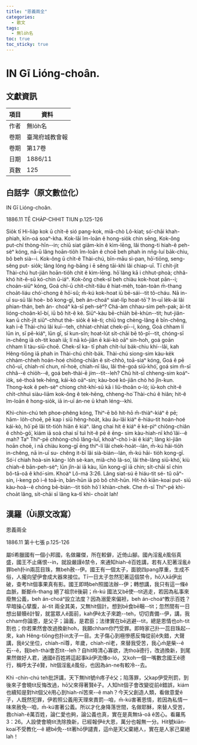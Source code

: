 ```yaml
---
title: "恩義兩全"
categories:
  - 散文
tags:
  - 無lo̍h名
toc: true
toc_sticky: true
---
```


# IN Gī Lióng-choân.

## 文獻資訊

| 項目 | 資料 |
|---|---|
| 作者 | 無lo̍h名 |
| 卷期 | 臺灣府城教會報 |
| 卷期 | 第17卷 |
| 日期 | 1886/11 |
| 頁數 | 125 |

## 白話字（原文數位化）

IN Gī Lióng-choân.

1886.11 TĒ CHA̍P-CHHIT TIUN p.125-126

Sio̍k tī Hi-lia̍p kok ū chi̍t-ê sió pang-kok, miâ-chò Lô-kiat; só͘-chāi khah- phiah, kīn-oá soaⁿ-kha. Kok-lāi îm-loān ê hong-sio̍k chin sēng, Kok-ông put-chí thòng-hīn--in; chiū siat giâm-kín ê kìm-lēng, lâi thong-ti hiah-ê peh-sèⁿ kóng, nā-ū lâng hoān-tio̍h îm-loān ê choē beh phah in nn̄g-luí ba̍k-chiu, bô beh sià--i. Kok-ông ū chi̍t-ê Thài-chú, bīn-māu sì-pan, hō͘-tiōng, seng-sêng put- sio̍k; lâng lóng ǹg-bāng i ē sêng tāi-khì lâi chiap-uī. Tī chi̍t-ji̍t Thài-chú hut-jiân hoān-tio̍h chit ê kìm-lēng. hō͘ lâng kā i chhut-phoà; chhâ-khó hit-ê-sū kó-chin ū-iáⁿ. Kok-ông chek-sî beh chiàu kok-hoat pān--i; choán-siūⁿ kóng, Goá chí-ū chit-chi̍t-tiâu ê hiat-me̍h, toàn-toàn m̄-thang choa̍t-liáu chó͘-chong ê hō͘-sû; m̄-kú kok-hoat iū bē-sái--tit tô-cháu. Nā in-uī su-sū lâi hoè- bô kong-gī, beh án-choáⁿ siat-li̍p hoat-tō͘ ? In-uī le̍k-ài lâi phian-thán, beh án- choáⁿ kà-sī peh-sèⁿ? Chá-àm chhau-sim peh-pak; ài-tit lióng-choân-kî-bí, iū bô hit-ê kè. Siūⁿ-kàu bē-chia̍h bē-khùn--tit; hut-jiân-kan ū chi̍t-ji̍t siūⁿ-chhut thè- sio̍k ê kè-tì; chiū tng chèng-lâng ê bīn-chêng, kah i-ê Thài-chú lâi kuī--teh, chhiat-chhiat chek-pī--i, kóng, Goá chham lí lūn in, sī pē-kiáⁿ, lūn gī, sī kun-sîn; hoat-lu̍t si̍t-chāi bē tô-pī--tit, chóng-sī in-chêng iā oh-tit koah iā; lí nā kó-jiân ē kái-kò oāⁿ sin-ho͘h, goá goān chham lí tàu-siū-choē. Chek-sî ka- tī phah chi̍t-luí ba̍k-chiu khí--lâi, kah Hêng-tiōng iā phah in Thài-chú chi̍t-ba̍k. Thài-chú siong-sim kàu-ke̍k chhám-chheh hoán-hoé chiông-chiân ê sit-chhò, toā-siaⁿ kóng, Goá ê pē chō-uī, chiah-nī chun, nî-hoè, chiah-nī lāu, lâi thè-goá siū-khó͘, goá sim m̄-sī chhâ--ê chio̍h--ê, goá beh-thài-ē jím--tit--leh? Chū hit-sî chheng-sim koáⁿ-io̍k, sé-thoā tek-hēng, kái-kò oāⁿ-sin; kàu-boé kó-jiân chò hó jîn-kun. Thong-kok ê peh-sèⁿ chiong chit-khí-sū kā i liû-thoân o-ló; iū-koh chi̍t-ê chi̍t-chhuì siàu-liām kok-ông ê tek-hēng, chheng-ho͘ Thài-chú ê hiân; hit-ê îm-loān ê hong-sio̍k, iā in-uī án-ne ū khah léng--khì.

Khì-chin-chú teh phoe-phêng kóng, Thiⁿ-ē bô hit-hō m̄-thiàⁿ-kiáⁿ ê pē; hām- lo̍h-choē, pē kap i siū hêng-hoa̍t, kàu āu-lâi kiáⁿ ē-hiáu-tit hoán-hoé kái-kò, hō͘ pē lâi tit-tio̍h hiân ê kiáⁿ. lâng chai hit ê kiáⁿ ē ké-pìⁿ chiông-chiân ê chhò-gō͘, kiám iā soà chai sī tuì hit-ê pē ê ēng- sim kàu-hiah-nī khó͘ lâi--ê mah? Taⁿ Thiⁿ-pē chhòng-chō lâng-luī, khoàⁿ-chò ì-ài ê kiáⁿ; lâng kì-jiân hoān choē, i nā chiàu kong-gī ēng thiⁿ-lí lâi chek-hoa̍t--lán, m̄-kú hāi-tio̍h in-chêng, nā in-uī su- chêng it-bī lâi sià-bián--lán, m̄-kú hāi- tio̍h kong-gī. Só͘-í chiah hoà-sin kàng- lo̍h sè-kan, miâ-chò Iâ-so͘, lâi thè-lâng siū-khó͘, kiù chiah-ê bān-peh-sèⁿ; lūn jîn-ài iā kàu, lūn kong-gī iā chin; si̍t-chāi sī chin bô-tā-oâ ê khó͘-sim. Khoàⁿ Lô-má 3:26. Lâng siat-sú ē hiáu-tit sé- tû oāⁿ-sin, í-keng pò i-ê toā-in, bān-hūn iā pò bô chi̍t-hūn. Hit-hō kiān-koai put- siū kàu-hoà--ê chóng bē-bián--tit tio̍h hō͘ I khiàn-chek. Che m̄-sī Thiⁿ-pē khì- choa̍t lâng, si̍t-chāi sī lâng ka-tī khì- choa̍t lah!

## 漢羅（Ùi原文改寫）

恩義兩全

1886.11 第十七張 p.125-126

屬tī希臘國有一個小邦國，名做羅傑，所在較僻，近倚山腳。國內淫亂ê風俗真盛，國王不止痛恨--in，就設嚴謹ê禁令，來通知hiah-ê百姓講，若有人犯著淫亂ê罪beh扑in兩蕊目珠，無beh赦--伊。國王有一個太子，面貌四pang厚重，生成不俗，人攏向望伊會成大器來接位。Tī一日太子忽然犯著這個禁令，hō͘人kā伊出破，查考hit個事果真有影。國王即時beh照國法辦--伊；轉想講，我只有這一條ê血脈，斷斷m̄-thang 絕了祖宗ê後嗣；m̄-kú 國法又bē使--tit逃走，若因為私事來廢無公義，beh án-choáⁿ設立法度？因為溺愛來偏袒，beh án-choáⁿ教示百姓？早暗操心擘腹，ài-tit 兩全其美，又無hit個計。想到bē食bē睏--tit；忽然間有一日想出替贖ê計智，就當眾人ê面前，kah伊ê太子來跪--teh，切切責備--伊，講，我chham你論恩，是父子；論義，是君臣；法律實在bē逃避--tit，總是恩情也oh-tit割也；你若果然會改過換新ho͘h，我願chham你鬥受罪。即時家己扑一蕊目珠起--來，kah Hêng-tiōng也扑in太子一目。太子傷心到極慘慼反悔從前ê失錯，大聲講，我ê父坐位，chiah-nī尊，年歲，chiah-nī老，來替我受苦，我心m̄是柴--ê石--ê，我beh-thài會忍tit--leh？自hit時清心寡欲，洗thoā德行，改過換新，到尾果然做好人君，通國ê百姓將這起事kā伊流傳o-ló，又koh一個一嘴數念國王ê德行，稱呼太子ê賢，hit個淫亂ê風俗，也因為án-ne有較冷--去。

Khì -chin-chú teh批評講，天下無hit號m̄疼子ê父；陷落罪，父kap伊受刑罰，到後來子會曉tit反悔改過，hō͘父來得著賢ê子。人知hit個子會改變從前ê錯誤，kiám 也續知是對hit個父ê用心到hiah-nī苦來--ê mah？今天父創造人類，看做意愛ê子，人既然犯罪，伊若照公義用天理來責罰--咱，m̄-kú害著恩情，若因為私情一味來赦免--咱，m̄-kú害著公義。所以才化身降落世間，名做耶穌，來替人受苦，救chiah-ê萬百姓，論仁愛也夠，論公義也真，實在是真無tā-oâ ê苦心。看羅馬3：26。人設使會曉tit洗除換新，已經報伊ê大恩，萬分也報無一分。Hit號kiān-koai不受教化--ê 總bē免--tit著hō͘伊譴責，這m̄是天父棄絕人，實在是人家己棄絕lah！
